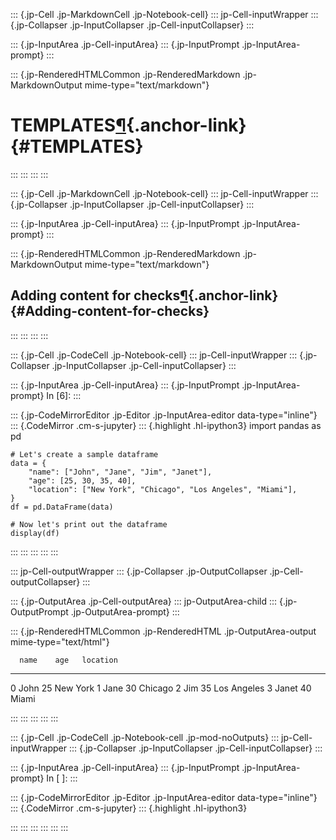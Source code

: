 ::: {.jp-Cell .jp-MarkdownCell .jp-Notebook-cell}
::: jp-Cell-inputWrapper
::: {.jp-Collapser .jp-InputCollapser .jp-Cell-inputCollapser}
:::

::: {.jp-InputArea .jp-Cell-inputArea}
::: {.jp-InputPrompt .jp-InputArea-prompt}
:::

::: {.jp-RenderedHTMLCommon .jp-RenderedMarkdown .jp-MarkdownOutput mime-type="text/markdown"}
# TEMPLATES[¶](#TEMPLATES){.anchor-link} {#TEMPLATES}
:::
:::
:::
:::

::: {.jp-Cell .jp-MarkdownCell .jp-Notebook-cell}
::: jp-Cell-inputWrapper
::: {.jp-Collapser .jp-InputCollapser .jp-Cell-inputCollapser}
:::

::: {.jp-InputArea .jp-Cell-inputArea}
::: {.jp-InputPrompt .jp-InputArea-prompt}
:::

::: {.jp-RenderedHTMLCommon .jp-RenderedMarkdown .jp-MarkdownOutput mime-type="text/markdown"}
## Adding content for checks[¶](#Adding-content-for-checks){.anchor-link} {#Adding-content-for-checks}
:::
:::
:::
:::

::: {.jp-Cell .jp-CodeCell .jp-Notebook-cell}
::: jp-Cell-inputWrapper
::: {.jp-Collapser .jp-InputCollapser .jp-Cell-inputCollapser}
:::

::: {.jp-InputArea .jp-Cell-inputArea}
::: {.jp-InputPrompt .jp-InputArea-prompt}
In \[6\]:
:::

::: {.jp-CodeMirrorEditor .jp-Editor .jp-InputArea-editor data-type="inline"}
::: {.CodeMirror .cm-s-jupyter}
::: {.highlight .hl-ipython3}
    import pandas as pd

    # Let's create a sample dataframe
    data = {
        "name": ["John", "Jane", "Jim", "Janet"],
        "age": [25, 30, 35, 40],
        "location": ["New York", "Chicago", "Los Angeles", "Miami"],
    }
    df = pd.DataFrame(data)

    # Now let's print out the dataframe
    display(df)
:::
:::
:::
:::
:::

::: jp-Cell-outputWrapper
::: {.jp-Collapser .jp-OutputCollapser .jp-Cell-outputCollapser}
:::

::: {.jp-OutputArea .jp-Cell-outputArea}
::: jp-OutputArea-child
::: {.jp-OutputPrompt .jp-OutputArea-prompt}
:::

::: {.jp-RenderedHTMLCommon .jp-RenderedHTML .jp-OutputArea-output mime-type="text/html"}
<div>

      name    age   location
  --- ------- ----- -------------
  0   John    25    New York
  1   Jane    30    Chicago
  2   Jim     35    Los Angeles
  3   Janet   40    Miami

</div>
:::
:::
:::
:::
:::

::: {.jp-Cell .jp-CodeCell .jp-Notebook-cell .jp-mod-noOutputs}
::: jp-Cell-inputWrapper
::: {.jp-Collapser .jp-InputCollapser .jp-Cell-inputCollapser}
:::

::: {.jp-InputArea .jp-Cell-inputArea}
::: {.jp-InputPrompt .jp-InputArea-prompt}
In \[ \]:
:::

::: {.jp-CodeMirrorEditor .jp-Editor .jp-InputArea-editor data-type="inline"}
::: {.CodeMirror .cm-s-jupyter}
::: {.highlight .hl-ipython3}
     
:::
:::
:::
:::
:::
:::
